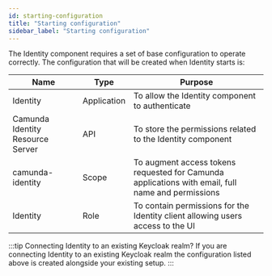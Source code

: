 ```yaml
---
id: starting-configuration
title: "Starting configuration"
sidebar_label: "Starting configuration"
---
```


The Identity component requires a set of base configuration to operate correctly. The configuration that will be created
when Identity starts is:

| Name                             | Type        | Purpose                                                                                           |
| -------------------------------- | ----------- | ------------------------------------------------------------------------------------------------- |
| Identity                         | Application | To allow the Identity component to authenticate                                                   |
| Camunda Identity Resource Server | API         | To store the permissions related to the Identity component                                        |
| camunda-identity                 | Scope       | To augment access tokens requested for Camunda applications with email, full name and permissions |
| Identity                         | Role        | To contain permissions for the Identity client allowing users access to the UI                    |

:::tip Connecting Identity to an existing Keycloak realm?
If you are connecting Identity to an existing Keycloak realm the configuration listed above is created alongside your existing setup.
:::
